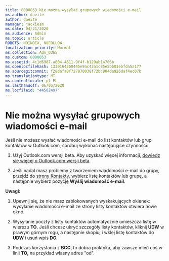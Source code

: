 ```yaml
---
title: 8000053 Nie można wysyłać grupowych wiadomości e-mail
ms.author: daeite
author: daeite
manager: jackiesm
ms.date: 04/21/2020
ms.audience: Admin
ms.topic: article
ROBOTS: NOINDEX, NOFOLLOW
localization_priority: Normal
ms.collection: Adm_O365
ms.custom: 8000053
ms.assetid: 4c1d6987-a004-4611-9f4f-b129ab14706b
ms.openlocfilehash: 1330164360445e9ac43a1c85e5bb01ebfda5a177
ms.sourcegitcommit: f28dafa0f727870038f72bc904da926daf4ec07b
ms.translationtype: MT
ms.contentlocale: pl-PL
ms.lasthandoff: 06/05/2020
ms.locfileid: "44582497"
---
```

# <a name="unable-to-send-group-emails"></a>Nie można wysyłać grupowych wiadomości e-mail

Jeśli nie możesz wysłać wiadomości e-mail do list kontaktów lub grup kontaktów w Outlook.com, spróbuj wykonać następujące czynności:
  
1. Użyj Outlook.com wersji beta. Aby uzyskać więcej informacji, [dowiedz się więcej o Outlook.com wersji beta](https://support.office.com/article/e2261c7f-d413-4084-8f22-21282f42d8cf).
    
2. Jeśli nadal masz problemy z tworzeniem wiadomości e-mail do grupy, przejdź do [strony Kontakty](https://outlook.live.com/people/), wybierz listę kontaktów lub grupę, a następnie wybierz pozycję **Wyślij wiadomość e-mail**.
    
 **Uwagi:**
  
1. Upewnij się, że nie masz zablokowanych wyskakujących okienek: wysyłanie wiadomości e-mail ze strony listy kontaktów otwiera nowe okno.
    
2. Wysyłanie poczty z listy kontaktów automatycznie umieszcza listę w wierszu **TO.** Jeśli chcesz ukryć szczegóły listy kontaktów, kliknij **UDW** w prawym górnym rogu, a następnie skopiuj i wklej listę kontaktów do **UDW** i usuń wpis **DO.** 
    
3. Podczas korzystania z **BCC,** to dobra praktyka, aby zawsze mieć coś w linii **TO,** na przykład własny adres "od". 
    


